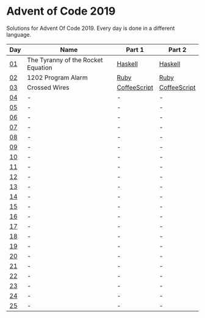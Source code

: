 # Advent of Code 2019

Solutions for Advent Of Code 2019. Every day is done in a different language.

|Day|Name|Part 1|Part 2|
|---|---|---|---|
|[01](https://adventofcode.com/2019/day/1)|The Tyranny of the Rocket Equation|[Haskell](/1/1.hs)|[Haskell](1/2.hs)|
|[02](https://adventofcode.com/2019/day/2)|1202 Program Alarm|[Ruby](/2/1.rb)|[Ruby](/2/2.rb)|
|[03](https://adventofcode.com/2019/day/3)|Crossed Wires|[CoffeeScript](/3/1.coffee)|[CoffeeScript](/3/2.coffee)|
|[04](https://adventofcode.com/2019/day/4)|-|-|-|
|[05](https://adventofcode.com/2019/day/5)|-|-|-|
|[06](https://adventofcode.com/2019/day/6)|-|-|-|
|[07](https://adventofcode.com/2019/day/7)|-|-|-|
|[08](https://adventofcode.com/2019/day/8)|-|-|-|
|[09](https://adventofcode.com/2019/day/9)|-|-|-|
|[10](https://adventofcode.com/2019/day/10)|-|-|-|
|[11](https://adventofcode.com/2019/day/11)|-|-|-|
|[12](https://adventofcode.com/2019/day/12)|-|-|-|
|[13](https://adventofcode.com/2019/day/13)|-|-|-|
|[14](https://adventofcode.com/2019/day/14)|-|-|-|
|[15](https://adventofcode.com/2019/day/15)|-|-|-|
|[16](https://adventofcode.com/2019/day/16)|-|-|-|
|[17](https://adventofcode.com/2019/day/17)|-|-|-|
|[18](https://adventofcode.com/2019/day/18)|-|-|-|
|[19](https://adventofcode.com/2019/day/19)|-|-|-|
|[20](https://adventofcode.com/2019/day/20)|-|-|-|
|[21](https://adventofcode.com/2019/day/21)|-|-|-|
|[22](https://adventofcode.com/2019/day/22)|-|-|-|
|[23](https://adventofcode.com/2019/day/23)|-|-|-|
|[24](https://adventofcode.com/2019/day/24)|-|-|-|
|[25](https://adventofcode.com/2019/day/25)|-|-|-|
